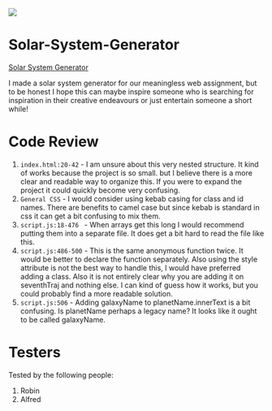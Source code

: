 ![](https://steamuserimages-a.akamaihd.net/ugc/837016417756088462/86E3CA96A4D29050989282A122917E64B87CA3AB/?imw=5000&imh=5000&ima=fit&impolicy=Letterbox&imcolor=%23000000&letterbox=false)

# Solar-System-Generator

[Solar System Generator](https://solarsystemgenerator.netlify.app)

I made a solar system generator for our meaningless web assignment, but to be honest I hope this can maybe inspire someone who is searching for inspiration in their creative endeavours or just entertain someone a short while!

# Code Review

1. `index.html:20-42` - I am unsure about this very nested structure. It kind of works because the project is so small. but I believe there is a more clear and readable way to organize this. If you were to expand the project it could quickly become very confusing.
2. `General CSS` - I would consider using kebab casing for class and id names. There are benefits to camel case but since kebab is standard in css it can get a bit confusing to mix them. 
3. `script.js:18-476 ` - When arrays get this long I would recommend putting them into a separate file. It does get a bit hard to read the file like this.
4. `script.js:486-500` - This is the same anonymous function twice. It would be better to declare the function separately. Also using the style attribute is not the best way to handle this, I would have preferred adding a class. Also it is not entirely clear why you are adding it on seventhTraj and nothing else. I can kind of guess how it works, but you could probably find a more readable solution.
5. `script.js:506` - Adding galaxyName to planetName.innerText is a bit confusing. Is planetName perhaps a legacy name? It looks like it ought to be called galaxyName.

# Testers

Tested by the following people:

1. Robin
2. Alfred
